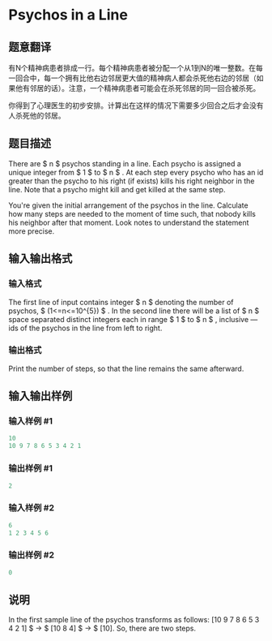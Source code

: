 # Psychos in a Line

## 题意翻译

有N个精神病患者排成一行。每个精神病患者被分配一个从1到N的唯一整数。在每一回合中，每一个拥有比他右边邻居更大值的精神病人都会杀死他右边的邻居（如果他有邻居的话）。注意，一个精神病患者可能会在杀死邻居的同一回合被杀死。

你得到了心理医生的初步安排。计算出在这样的情况下需要多少回合之后才会没有人杀死他的邻居。

## 题目描述

There are $ n $ psychos standing in a line. Each psycho is assigned a unique integer from $ 1 $ to $ n $ . At each step every psycho who has an id greater than the psycho to his right (if exists) kills his right neighbor in the line. Note that a psycho might kill and get killed at the same step.

You're given the initial arrangement of the psychos in the line. Calculate how many steps are needed to the moment of time such, that nobody kills his neighbor after that moment. Look notes to understand the statement more precise.

## 输入输出格式

### 输入格式

The first line of input contains integer $ n $ denoting the number of psychos, $ (1<=n<=10^{5}) $ . In the second line there will be a list of $ n $ space separated distinct integers each in range $ 1 $ to $ n $ , inclusive — ids of the psychos in the line from left to right.

### 输出格式

Print the number of steps, so that the line remains the same afterward.

## 输入输出样例

### 输入样例 #1

```cpp
10
10 9 7 8 6 5 3 4 2 1

```
### 输出样例 #1

```cpp
2

```
### 输入样例 #2

```cpp
6
1 2 3 4 5 6

```
### 输出样例 #2

```cpp
0

```
## 说明

In the first sample line of the psychos transforms as follows: \[10 9 7 8 6 5 3 4 2 1\] $ → $ \[10 8 4\] $ → $ \[10\]. So, there are two steps.

